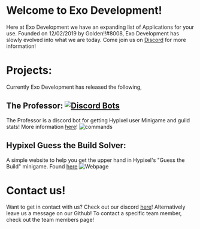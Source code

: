 # Welcome to Exo Development!
Here at Exo Development we have an expanding list of Applications for your use. Founded on 12/02/2019 by Golden!!#8008, Exo Development has slowly evolved into what we are today. Come join us on [Discord](https://discord.gg/RCZhvdDJG8) for more information! 

# Projects:
Currently Exo Development has released the following,

## The Professor: [![Discord Bots](https://top.gg/api/widget/status/652902118151421974.svg)](https://top.gg/bot/652902118151421974)
The Professor is a discord bot for getting Hypixel user Minigame and guild stats! More information [here](https://top.gg/bot/652902118151421974)!
![commands](https://github.com/cgolden15/Assets/blob/main/assets/Screenshot_14.png?raw=true)

## Hypixel Guess the Build Solver:
A simple website to help you get the upper hand in Hypixel's "Guess the Build" minigame. Found [here](https://cgolden15.github.io/guess-the-build/)
![Webpage](https://github.com/cgolden15/Assets/blob/main/assets/Screenshot_15.png?raw=true)

# Contact us!
Want to get in contact with us? Check out our discord [here](https://discord.link/ExoDev)! Alternatively leave us a message on our Github! To contact a specific team member, check out the team members page!
